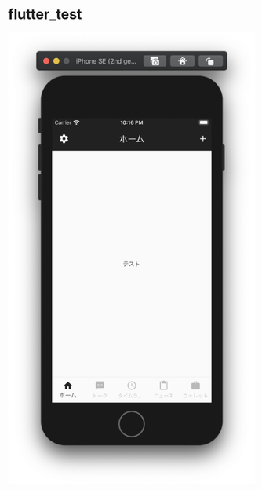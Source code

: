 # flutter_test
![sample](https://github.com/nekoharuyuki/flutter_test/blob/master/my_app/sample.png)
